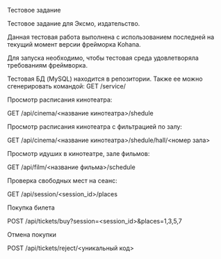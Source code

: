 Тестовое задание

Тестовое задание для Эксмо, издательство.

Данная тестовая работа выполнена с использованием последней на текущий момент
версии фрейморка Kohana. 

Для запуска необходимо, чтобы тестовая среда удовлетворяла требованиям фреймворка.

Тестовая БД (MySQL) находится в репозитории.
Также ее можно сгенерировать командой: GET /service/

Просмотр расписания кинотеатра:

GET /api/cinema/<название кинотеатра>/shedule

Просмотр расписания кинотеатра с фильтрацией по залу:

GET /api/cinema/<название кинотеатра>/shedule/hall/<номер зала>

Просмотр идуших в кинотеатре, зале фильмов:

GET /api/film/<название фильма>/schedule

Проверка свободных мест на сеанс:

GET /api/session/<session_id>/places

Покупка билета

POST /api/tickets/buy?session=<session_id>&places=1,3,5,7

Отмена покупки

POST /api/tickets/reject/<уникальный код>
